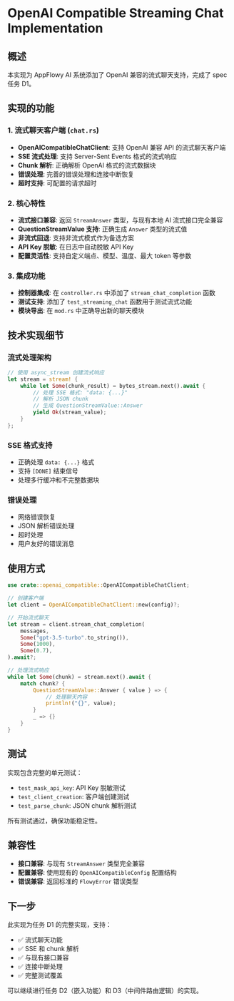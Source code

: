 # OpenAI Compatible Streaming Chat Implementation

## 概述

本实现为 AppFlowy AI 系统添加了 OpenAI 兼容的流式聊天支持，完成了 spec 任务 D1。

## 实现的功能

### 1. 流式聊天客户端 (`chat.rs`)

- **OpenAICompatibleChatClient**: 支持 OpenAI 兼容 API 的流式聊天客户端
- **SSE 流式处理**: 支持 Server-Sent Events 格式的流式响应
- **Chunk 解析**: 正确解析 OpenAI 格式的流式数据块
- **错误处理**: 完善的错误处理和连接中断恢复
- **超时支持**: 可配置的请求超时

### 2. 核心特性

- **流式接口兼容**: 返回 `StreamAnswer` 类型，与现有本地 AI 流式接口完全兼容
- **QuestionStreamValue 支持**: 正确生成 `Answer` 类型的流式值
- **非流式回退**: 支持非流式模式作为备选方案
- **API Key 脱敏**: 在日志中自动脱敏 API Key
- **配置灵活性**: 支持自定义端点、模型、温度、最大 token 等参数

### 3. 集成功能

- **控制器集成**: 在 `controller.rs` 中添加了 `stream_chat_completion` 函数
- **测试支持**: 添加了 `test_streaming_chat` 函数用于测试流式功能
- **模块导出**: 在 `mod.rs` 中正确导出新的聊天模块

## 技术实现细节

### 流式处理架构

```rust
// 使用 async_stream 创建流式响应
let stream = stream! {
    while let Some(chunk_result) = bytes_stream.next().await {
        // 处理 SSE 格式: "data: {...}"
        // 解析 JSON chunk
        // 生成 QuestionStreamValue::Answer
        yield Ok(stream_value);
    }
};
```

### SSE 格式支持

- 正确处理 `data: {...}` 格式
- 支持 `[DONE]` 结束信号
- 处理多行缓冲和不完整数据块

### 错误处理

- 网络错误恢复
- JSON 解析错误处理
- 超时处理
- 用户友好的错误消息

## 使用方式

```rust
use crate::openai_compatible::OpenAICompatibleChatClient;

// 创建客户端
let client = OpenAICompatibleChatClient::new(config)?;

// 开始流式聊天
let stream = client.stream_chat_completion(
    messages,
    Some("gpt-3.5-turbo".to_string()),
    Some(1000),
    Some(0.7),
).await?;

// 处理流式响应
while let Some(chunk) = stream.next().await {
    match chunk? {
        QuestionStreamValue::Answer { value } => {
            // 处理聊天内容
            println!("{}", value);
        }
        _ => {}
    }
}
```

## 测试

实现包含完整的单元测试：

- `test_mask_api_key`: API Key 脱敏测试
- `test_client_creation`: 客户端创建测试
- `test_parse_chunk`: JSON chunk 解析测试

所有测试通过，确保功能稳定性。

## 兼容性

- **接口兼容**: 与现有 `StreamAnswer` 类型完全兼容
- **配置兼容**: 使用现有的 `OpenAICompatibleConfig` 配置结构
- **错误兼容**: 返回标准的 `FlowyError` 错误类型

## 下一步

此实现为任务 D1 的完整实现，支持：
- ✅ 流式聊天功能
- ✅ SSE 和 chunk 解析
- ✅ 与现有接口兼容
- ✅ 连接中断处理
- ✅ 完整测试覆盖

可以继续进行任务 D2（嵌入功能）和 D3（中间件路由逻辑）的实现。